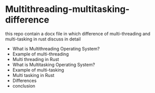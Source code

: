 # Multithreading-multitasking-difference
this repo contain a docx file in which difference of multi-threading and multi-tasking in rust discuss in detail
<ul>
<li> What is Multithreading Operating System?</li>
<li> Example of multi-threading</li>
<li> Multi threading in Rust </li>
<li> What is Multitasking Operating System?</li>
<li>Example of multi-tasking </li>
<li>Multi tasking in Rust  </li>
<li>Differences </li>
<li>conclusion </li>
</ul>
